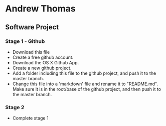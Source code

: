<body>

<div class="content">

<h1>Andrew Thomas</h1>
<h2>Software Project</h2>


<h3>Stage 1 - Github</h3>

<ul>
<li class="complete">Download this file</li>
<li class="complete">Create a free github account.</li>
<li class="complete">Download the OS X Github App.</li>
<li class="complete">Create a new github project.</li>
<li>Add a folder including this file to the github project, and push it to the master branch.</li>
<li>Change this file into a 'markdown' file and rename it to "README.md". Make sure it is in the root/base of the github project, and then push it to the master branch.</li>
</ul>

<h3>Stage 2</h3>

<ul>
<li>Complete stage 1</li>
</ul>

</div>


</body></html>

